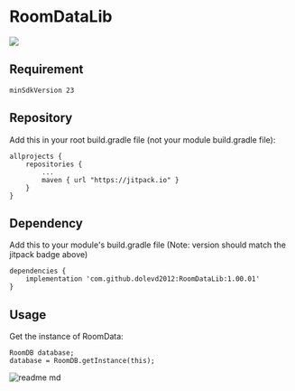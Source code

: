 # RoomDataLib
[![](https://jitpack.io/v/dolevd2012/RoomDataLib.svg)](https://jitpack.io/#dolevd2012/RoomDataLib)



## Requirement 
```minSdkVersion 23```



## Repository
Add this in your root build.gradle file (not your module build.gradle file):
```
allprojects {
	repositories {
		...
		maven { url "https://jitpack.io" }
	}
}
```

## Dependency
Add this to your module's build.gradle file (Note: version should match the jitpack badge above)
```
dependencies {
	implementation 'com.github.dolevd2012:RoomDataLib:1.00.01'
}
```
## Usage
Get the instance of RoomData:
```
RoomDB database;
database = RoomDB.getInstance(this);
```
![readme md](https://user-images.githubusercontent.com/74798510/99882821-da24e900-2c2b-11eb-8632-d46deb37b8d3.png)

